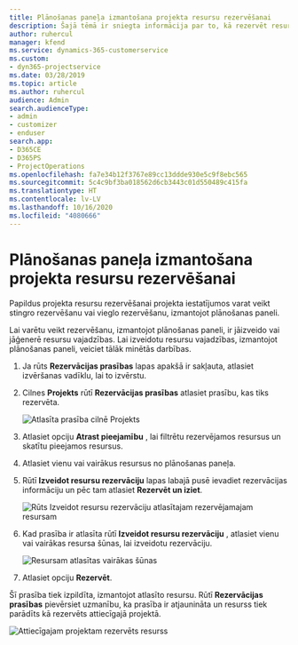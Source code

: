 ```yaml
---
title: Plānošanas paneļa izmantošana projekta resursu rezervēšanai
description: Šajā tēmā ir sniegta informācija par to, kā rezervēt resursus.
author: ruhercul
manager: kfend
ms.service: dynamics-365-customerservice
ms.custom:
- dyn365-projectservice
ms.date: 03/28/2019
ms.topic: article
ms.author: ruhercul
audience: Admin
search.audienceType:
- admin
- customizer
- enduser
search.app:
- D365CE
- D365PS
- ProjectOperations
ms.openlocfilehash: fa7e34b12f3767e89cc13ddde930e5c9f8ebc565
ms.sourcegitcommit: 5c4c9bf3ba018562d6cb3443c01d550489c415fa
ms.translationtype: HT
ms.contentlocale: lv-LV
ms.lasthandoff: 10/16/2020
ms.locfileid: "4080666"
---
```

# <a name="use-the-schedule-board-to-book-project-resources"></a>Plānošanas paneļa izmantošana projekta resursu rezervēšanai

Papildus projekta resursu rezervēšanai projekta iestatījumos varat veikt stingro rezervēšanu vai vieglo rezervēšanu, izmantojot plānošanas paneli.

Lai varētu veikt rezervēšanu, izmantojot plānošanas paneli, ir jāizveido vai jāģenerē resursu vajadzības. Lai izveidotu resursu vajadzības, izmantojot plānošanas paneli, veiciet tālāk minētās darbības.

1. Ja rūts **Rezervācijas prasības** lapas apakšā ir sakļauta, atlasiet izvēršanas vadīklu, lai to izvērstu.
2. Cilnes **Projekts** rūtī **Rezervācijas prasības** atlasiet prasību, kas tiks rezervēta.

    ![Atlasīta prasība cilnē Projekts](media/Resource-Management-image73.png)

3. Atlasiet opciju **Atrast pieejamību** , lai filtrētu rezervējamos resursus un skatītu pieejamos resursus. 
4. Atlasiet vienu vai vairākus resursus no plānošanas paneļa. 
5. Rūtī **Izveidot resursu rezervāciju** lapas labajā pusē ievadiet rezervācijas informāciju un pēc tam atlasiet **Rezervēt un iziet**.

    ![Rūts Izveidot resursu rezervāciju atlasītajam rezervējamajam resursam](media/Resource-Management-image74.png)

6. Kad prasība ir atlasīta rūtī **Izveidot resursu rezervāciju** , atlasiet vienu vai vairākas resursa šūnas, lai izveidotu rezervāciju.

    ![Resursam atlasītas vairākas šūnas](media/Resource-Management-image75.png)

7. Atlasiet opciju **Rezervēt**.

Šī prasība tiek izpildīta, izmantojot atlasīto resursu. Rūtī **Rezervācijas prasības** pievērsiet uzmanību, ka prasība ir atjaunināta un resurss tiek parādīts kā rezervēts attiecīgajā projektā.

![Attiecīgajam projektam rezervēts resurss](media/Resource-Management-image76.png)
